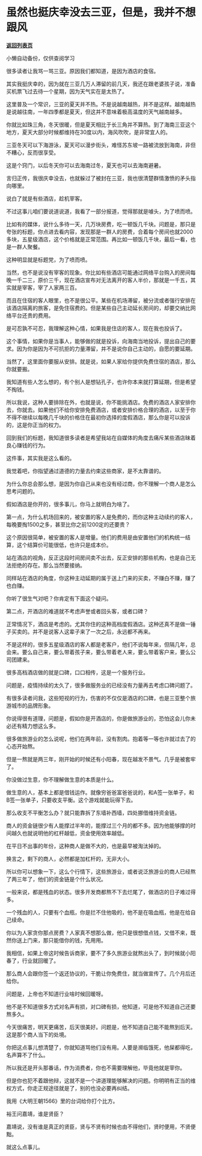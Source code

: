 # 虽然也挺庆幸没去三亚，但是，我并不想跟风

[**返回列表页**](/gzh/记忆承载3)

小懒自动备份，仅供查阅学习

很多读者让我骂一骂三亚。原因我们都知道，是因为酒店的食宿。  

  

其实我挺庆幸的，因为就在三亚几万人滞留的前几天，我还在跟老婆孩子说，准备买机票飞过去待一个星期，因为天气实在是太热了。  

  

这里普及一个常识，三亚的夏天并不热。不是说越南越热，并不是这样。越南越热是说越往南，一年四季都是夏天，但这并不意味着极高温度的天气越南越多。  

  

你就比如珠三角，冬天很暖，但是夏天相比于长三角并不算热。到了海南三亚这个地方，夏天大部分时候都维持在30度以内，海风吹吹，是非常宜人的。

  

三亚冬天可以下海游泳，夏天可以漫步街头，难怪苏东坡一路被流放到海南，非但不糟心，反而很享受。

  

这是个窍门，以后冬天你可以去海南过冬，夏天也可以去海南避暑。  

  

言归正传，我很庆幸没去，也就躲过了被封在三亚，我也很清楚群情激愤的矛头指向哪里。

  

说白了就是有些酒店，趁机宰客。

  

不过这事儿咱们要说道说道，我看了一部分报道，觉得那就是噱头，为了喷而喷。

  

比如有的媒体，说什么多待一天，几万块房费，吃一顿饭几千块。问题是，那只是夸张的标题，你点进去看内容，发现那是一群人的房费，合着每个房间也就2000多块，五星级酒店，这个价格就是正常范围。再比如一顿饭几千块，最后一看，也是一群人聚餐。

  

这种明显就是标题党，为了喷而喷。  

  

当然，也不是说没有宰客的现象。你比如有些酒店可能通过网络平台购入的房间每晚一千二三，原价三千，现在酒店宣布对无法离开的客人半价，那就是一千五，其实就是宰客，宰了人家两三百。

  

而且在住宿的客人眼里，也不是很公平。某些在机场滞留，被分流或者强行安排在该酒店隔离的旅客，是免住宿费的。但是某些自己主动延长房间的，却要交纳比网络平台还贵的费用。  

  

是可忍孰不可忍，我理解这种心情，如果我是住店的客人，现在我也投诉了。

  

这个事情，如果你是当事人，能够做的就是投诉，向海南当地投诉，提出自己的要求。因为你是因为不可抗拒的力量滞留，并不是说你自己主动的，自愿的要延期。

  

当然了，这里面你要服从安排。就是说，如果人家给你提供免费住宿的酒店，那么你就要搬。

  

我知道有些人怎么想的，有个别人是想钻孔子，也许你本来就打算延期，但是希望不掏钱。  

  

所以我说，这种人要排除在外，也就是说，你不能挑酒店。免费的酒店人家安排你去，你就去。如果他们不给你安排免费酒店，或者安排价格合理的酒店，以至于你不得不继续以每晚几千块的价格住在最初你选择的度假酒店，那么你是可以投诉的，这是你正当的权力。  

  

回到我们的标题，我知道很多读者是希望我站在自媒体的角度去痛斥某些酒店昧着良心赚钱的行为。  

  

这件事，其实我是这么看的。  

  

我觉着吧，你指望通过道德的力量去约束这些商家，是不太靠谱的。  

  

为什么你总会那么想，是因为你自己从来也没有经过商，你不理解一个商人是怎么思考问题的。  

  

假如酒店是你开的，很多事儿，你马上就明白为啥了。  

  

第一点，为什么机场回来的，被安置的客人是免费的，而你这种主动续约的客人，每晚要掏1500之多，甚至比你之前1200定的还要贵？

  

这个原因很简单，被安置的客人是增量。他们的费用是由安置他们的机构统一结算，这个结算价可能很低，也许只是成本价。  

  

站在酒店的视角，反正这段时间房间卖不出去，反正安排的那些机构，也是自己无法拒绝的存在。那么当然要接纳。  

  

同样站在酒店的角度，你这种主动延期的属于送上门来的买卖，不赚白不赚，赚了也白赚。  

  

你听了很生气对吧？你肯定有下面这个疑问。  

  

第二点，开酒店的难道就不考虑声誉或者回头客，或者口碑？

  

正常情况下，酒店是考虑的。尤其你住的这种高档度假酒店。这种还真不是做一锤子买卖的。并不是说客人这辈子来了一次之后，永远都不再来。  

  

不是这样的，很多五星级酒店的客人都是老客户，他们不说每年来，但隔几年，总会来。要么自己来，要么带着孩子来，要么带着老人来，要么带着客户来，要么公司团建来。  

  

很多高档酒店做的就是口碑，口口相传，这是一个服务行业。  

  

问题是，疫情持续的太久了，很多做服务业的已经没有力量再去考虑口碑问题了。  

  

有很多读者问我，这些短视的行为，伤害的不仅仅是酒店的口碑，也是三亚整个旅游城市的品牌形象。  

  

你说得很有道理，问题是，假如你是开酒店的，你是做旅游业的，恐怕这会儿你未必还有精力想这么多。

  

很多做旅游业的怎么说呢，他们在两年前，没有割肉。抱着等一等也许就过去了的心态开始熬。  

  

但是一熬就是两三年，刚开始的时候还有小阳春，现在越发不景气。几乎是被套牢了。

  

你没做过生意，你不理解做生意的本质是什么。  

  

做生意的人，基本上都是借钱运作。就像穷爸爸富爸爸说的，和A签一张单子，和B签一张单子，只要收支平衡。这个游戏就能玩得下去。

  

那么收支不平衡怎么办？就只能靠拆了东墙补西墙，四处挪借维持资金链。  

  

商人的资金链很少有人能撑过半年的，能撑过三个月的都不多。因为他能够撑的时间越久也就说明他的杠杆越低，资金使用效率越低。

  

在平日不出事的年份，这种商人是做不大的，也是最早被淘汰掉的。

  

换言之，剩下的商人，必然都是加杠杆的，无非大小。

  

所以你可以想象一下，这么个行情下，这些旅游业，或者说泛旅游业的商人已经熬了两三年了，他们的资金链是个什么状况。  

  

一般来说，都是残血的状态。很多开发商都熬不下去烂尾了，做酒店的日子难过得多。  

  

一个残血的人，只要有个血瓶，你是拦不住他吸的，他不是在吸血瓶，他是在给自己续命。  

  

你以为人家贪你那点房费？人家真不想那么做，他只是很想借点钱，又借不来，既然你送上门来，那只能借你的钱，先用用。  

  

我相信，如果上帝这时候告诉商家，要不了多久旅游业就熬出头了，到时候就小阳春了，行业就回暖了。  

  

那么商人会跟你签一个返还协议的，干脆让你免费住，就当做宣传了。几个月后还给你。

  

问题是，上帝也不知道行业啥时候回暖呀。

  

他不是不知道很多方式对名声有损，对口碑有损，他知道，可是他不知道自己还要熬多久。  

  

今天很痛苦，明天更痛苦，后天很美好。问题是，他不知道自己能不能熬到后天。这是那个商人当下的处境。  

  

你把这点事儿想清楚了，你就知道骂他们没有用。人要是濒临饿死，他屎都得吃，名声算不了什么。  

  

所以我还是开头那番话，作为消费者，你也不需要理解他，毕竟他就是宰你。  

  

但是你也犯不着跟他辩，这就不是一个讲道理能够解决的问题。你明明有正当的维权方式，你走正规途径就是了，别的也没必要再纠结。

  

我用《大明王朝1566》里的台词给你打个比方。  

  

裕王问嘉靖，谁是贤臣？  

  

嘉靖说，没有谁是真正的贤臣，贤与不贤有时候也由不得他们，贤时便用，不贤便黜。

  

就这么点事儿。

